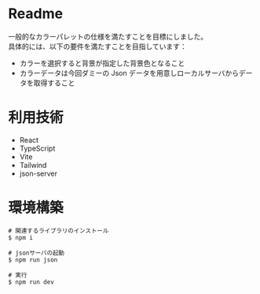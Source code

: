 # Readme

一般的なカラーパレットの仕様を満たすことを目標にしました。  
具体的には、以下の要件を満たすことを目指しています：

- カラーを選択すると背景が指定した背景色となること
- カラーデータは今回ダミーの Json データを用意しローカルサーバからデータを取得すること

# 利用技術

- React
- TypeScript
- Vite
- Tailwind
- json-server

# 環境構築

```
# 関連するライブラリのインストール
$ npm i

# jsonサーバの起動
$ npm run json

# 実行
$ npm run dev
```

